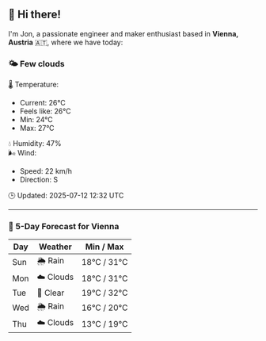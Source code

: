 ## 👋 Hi there!

I'm Jon, a passionate engineer and maker enthusiast based in **Vienna, Austria** 🇦🇹, where we have today:

### 🌤️ Few clouds 

🌡️ Temperature: 
* Current: 26°C
* Feels like: 26°C
* Min: 24°C 
* Max: 27°C  

💧 Humidity: 47%  
🌬️ Wind: 
* Speed: 22 km/h 
* Direction: S  

🕒 Updated: 2025-07-12 12:32 UTC

---

### 📅 5-Day Forecast for Vienna

| Day | Weather | Min / Max |
|-----|---------|------------|
| Sun | 🌦️ Rain | 18°C / 31°C |
| Mon | ☁️ Clouds | 18°C / 31°C |
| Tue | 🌙 Clear | 19°C / 32°C |
| Wed | 🌦️ Rain | 16°C / 20°C |
| Thu | ☁️ Clouds | 13°C / 19°C |
